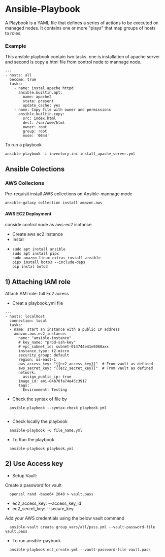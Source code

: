 # Ansible-Playbook

A Playbook is a YAML file that defines a series of actions to be executed on managed nodes. It contains one or more "plays" that map groups of hosts to roles.

### Example 

This ansible playbook contain two tasks. one is installation of apache server and second is copy a html file from control node to mannage node.

```
---
- hosts: all
  become: true
  tasks:
    - name: instal apache httpd
      ansible.builtin.apt:
        name: apache2
        state: present
        update_cache: yes
    - name: Copy file with owner and permissions
      ansible.builtin.copy:
        src: index.html
        dest: /var/www/html
        owner: root
        group: root
        mode: '0644'

```

To run a playbook 

```
ansible-playbook -i inventory.ini install_apache_server.yml
```

## Ansible Colections

### AWS Collecions

Pre-requisit install AWS collections on Ansible-mannage mode

```
ansible-galaxy collection install amazon.aws
```


#### AWS EC2 Deployment

conside control node as aws-ec2 isntance
- Create aws ec2 instance
-  Install
-  ```
   sudo apt install ansible
   sudo apt install pipx
   sudo amazon-linux-extras install ansible
   pipx install boto3 --include-deps
   pip instal boto3
   ```
## 1) Attaching IAM role

Attach AMI role: full Ec2 acress
  
- Creat a playbook.yml file
```
--- 
- hosts: localhost
  connection: local
  tasks:
  - name: start an instance with a public IP address
    amazon.aws.ec2_instance:
      name: "ansible-instance"
      # key_name: "prod-ssh-key"
      # vpc_subnet_id: subnet-013744e41e8088axx
      instance_type: t2.micro
      security_group: default
      region: us-east-1
      aws_access_key: "{{ec2_access_key}}"  # From vault as defined
      aws_secret_key: "{{ec2_secret_key}}"  # From vault as defined      
      network:
        assign_public_ip: true
      image_id: ami-04b70fa74e45c3917
      tags:
        Environment: Testing
```
- Check the syntax of file by
```
  ansible-playbook --syntax-chexk playbook.yml
  
```
- Check locally the playbook

```
  ansible-playbook -C file_name.yml
```
- To Run the playbook
```
  ansible-playbook playbook.yml
```
## 2) Use Access key

- Setup Vault:

Create a password for vault

```
  openssl rand -base64 2048 > vault.pass
```
- ec2_access_key: --access_key_id
- ec2_secret_key: --secure_key

Add your AWS credentials using the below vault command

```
  ansible-vault create group_vars/all/pass.yml --vault-password-file vault.pass
```
- To run ansible-paybook
```
  ansible-playbook ec2_create.yml --vault-password-file vault.pass
```
